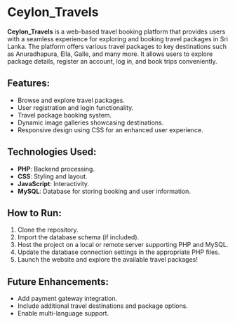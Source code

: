
# Ceylon_Travels

**Ceylon_Travels** is a web-based travel booking platform that provides users with a seamless experience for exploring and booking travel packages in Sri Lanka. The platform offers various travel packages to key destinations such as Anuradhapura, Ella, Galle, and many more. It allows users to explore package details, register an account, log in, and book trips conveniently.

## Features:
- Browse and explore travel packages.
- User registration and login functionality.
- Travel package booking system.
- Dynamic image galleries showcasing destinations.
- Responsive design using CSS for an enhanced user experience.

## Technologies Used:
- **PHP**: Backend processing.
- **CSS**: Styling and layout.
- **JavaScript**: Interactivity.
- **MySQL**: Database for storing booking and user information.

## How to Run:
1. Clone the repository.
2. Import the database schema (if included).
3. Host the project on a local or remote server supporting PHP and MySQL.
4. Update the database connection settings in the appropriate PHP files.
5. Launch the website and explore the available travel packages!

## Future Enhancements:
- Add payment gateway integration.
- Include additional travel destinations and package options.
- Enable multi-language support.
 

 

